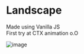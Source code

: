 # Landscape
Made using Vanilla JS
<br>First try at CTX animation o.O

![image](https://user-images.githubusercontent.com/117322465/229843153-991fd0c7-84ea-4101-9699-56d03f415983.png)

